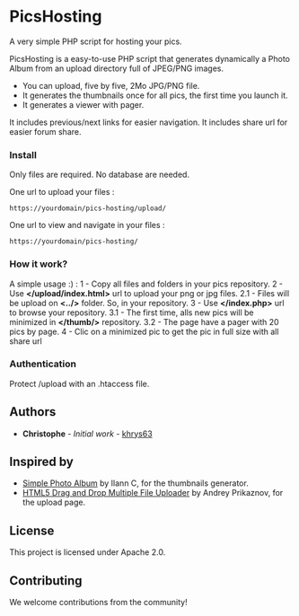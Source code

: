 # PicsHosting
A very simple PHP script for hosting your pics.

PicsHosting is a easy-to-use PHP script that generates dynamically a Photo Album from an upload directory full of JPEG/PNG images.
- You can upload, five by five, 2Mo JPG/PNG file.
- It generates the thumbnails once for all pics, the first time you launch it.
- It generates a viewer with pager.

It includes previous/next links for easier navigation. 
It includes share url for easier forum share. 

### Install
Only files are required.
No database are needed. 

One url to upload your files :
```
https://yourdomain/pics-hosting/upload/
```

One url to view and navigate in your files :
```
https://yourdomain/pics-hosting/
```

### How it work?
A simple usage :) :
1 - Copy all files and folders in your pics repository.
2 - Use **</upload/index.html>** url to upload your png or jpg files.
2.1 - Files will be upload on **<../>** folder. So, in your repository.
3 - Use **</index.php>** url to browse your repository.
3.1 - The first time, alls new pics will be minimized in **</thumb/>** repository.
3.2 - The page have a pager with 20 pics by page.
4 - Clic on a minimized pic to get the pic in full size with all share url



### Authentication
Protect /upload with an .htaccess file.

## Authors
* **Christophe** - *Initial work* - [khrys63](https://github.com/khrys63)

## Inspired by
* [Simple Photo Album](http://ilannweb.free.fr) by Ilann C, for the thumbnails generator.
* [HTML5 Drag and Drop Multiple File Uploader](http://www.script-tutorials.com/html5-drag-and-drop-multiple-file-uploader/) by Andrey Prikaznov, for the upload page.

## License
This project is licensed under Apache 2.0.

## Contributing
We welcome contributions from the community!
